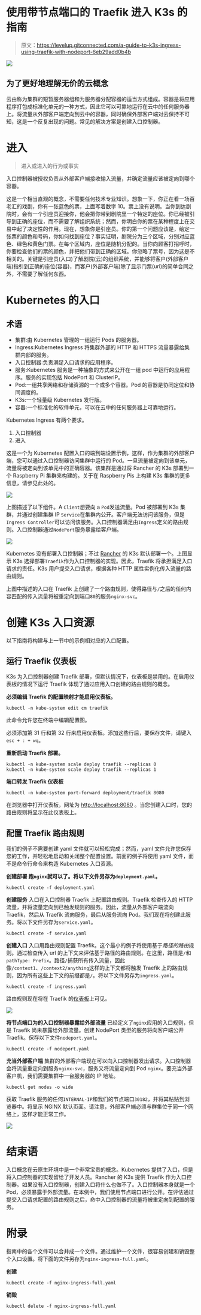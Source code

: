 # 使用带节点端口的 Traefik 进入 K3s 的指南

> 原文：<https://levelup.gitconnected.com/a-guide-to-k3s-ingress-using-traefik-with-nodeport-6eb29add0b4b>

![](img/89f95c4b798fcda35c42cf0dd0ce96fc.png)

## 为了更好地理解无价的云概念

云由称为集群的短暂服务器组和为服务器分配容器的适当方式组成。容器是将应用程序打包成标准化单元的一种方式，因此它可以可靠地运行在云中的任何服务器上。将流量从外部客户端定向到云中的容器，同时确保外部客户端对云保持不可知，这是一个反复出现的问题。常见的解决方案是创建入口控制器。

# 进入

> 进入或进入的行为或事实

入口控制器被授权负责从外部客户端接收输入流量，并确定流量应该被定向到哪个容器。

这是一个相当直观的概念，不需要任何技术专业知识。想象一下，你正在看一场百老汇的戏剧，你有一张蓝色的票，上面写着数字 10。票上没有说明。当你到达剧院时，会有一个引座员迎接你，他会把你带到剧院里一个特定的座位。你已经被引导到正确的座位，而不需要了解组织系统；然而，你明白你的票在某种程度上在交易中起了决定性的作用。现在，想象你是引座员。你的第一个问题应该是，给定一张票的颜色和号码，你如何找到座位？事实证明，剧院分为三个区域，分别对应蓝色、绿色和黄色门票。在每个区域内，座位是随机分配的。当你向顾客打招呼时，你要检查他们的票的颜色，并把他们带到正确的区域。你忽略了票号，因为这是不相关的。关键是引座员(入口)了解剧院(云)的组织系统，并能够将客户(外部客户端)指引到正确的座位(容器)，而客户(外部客户端)除了显示门票(url)的简单合同之外，不需要了解任何东西。

# Kubernetes 的入口

## 术语

*   集群:由 Kubernetes 管理的一组运行 Pods 的服务器。
*   Ingress:Kubernetes Ingress 将集群外部的 HTTP 和 HTTPS 流量暴露给集群内部的服务。
*   入口控制器:负责满足入口请求的应用程序。
*   服务:Kubernetes 服务是一种抽象的方式来公开在一组 pod 中运行的应用程序。服务的实现包括 NodePort 和 ClusterIP。
*   Pod:一组共享网络和存储资源的一个或多个容器。Pod 的容器是协同定位和协同调度的。
*   K3s:一个轻量级 Kubernetes 发行版。
*   容器:一个标准化的软件单元，可以在云中的任何服务器上可靠地运行。

Kubernetes Ingress 有两个要求。

1.  入口控制器
2.  进入

这是一个为 Kubernetes 配置入口的端到端设置示例，这样，作为集群的外部客户端，您可以通过入口控制器访问集群中运行的 Pod。一旦流量被定向到该单元，流量将被定向到该单元中的正确容器。该集群是通过将 Rancher 的 K3s 部署到一个 Raspberry Pi 集群来构建的。关于在 Raspberry Pis 上构建 K3s 集群的更多信息，请参见此处的。

![](img/27869d8e4c2269e50036368ff0a19597.png)

上图描述了以下组件。A `Client`想要向 a `Pod`发送流量。Pod 被部署到 K3s 集群，并通过创建集群 IP `Service`在集群内公开。客户端无法访问该服务，但是`Ingress Controller`可以访问该服务。入口控制器满足由`Ingress`定义的路由规则。入口控制器通过`NodePort`服务暴露给客户端。

![](img/c1868aafbf93001629f22583adc7852d.png)

Kubernetes 没有部署入口控制器；不过 [Rancher](https://rancher.com) 的 K3s 默认部署一个。上图显示 K3s 选择部署`Traefik`作为入口控制器的实现。因此，Traefik 将承担满足入口请求的责任。K3s 用户提交入口请求，根据各种 HTTP 属性实例化传入流量的路由规则。

上图中描述的入口在 Traefik 上创建了一个路由规则，使得路径与`/`之后的任何内容匹配的传入流量将被重定向到端口`80`的服务`nginx-svc`。

# 创建 K3s 入口资源

以下指南将构建与上一节中的示例相对应的入口配置。

## 运行 Traefik 仪表板

K3s 为入口控制器创建 Traefik 部署，但默认情况下，仪表板是禁用的。在启用仪表板的情况下运行 Traefik 体现了通过应用入口创建的路由规则的概念。

**必须编辑 Traefik 的配置映射才能启用仪表板。**

```
kubectl -n kube-system edit cm traefik
```

此命令允许您在终端中编辑配置图。

必须添加第 31 行和第 32 行来启用仪表板。添加这些行后，要保存文件，请键入`esc + : + wq`。

**重新启动 Traefik 部署。**

```
kubectl -n kube-system scale deploy traefik --replicas 0
kubectl -n kube-system scale deploy traefik --replicas 1
```

**端口转发 Traefik 仪表板**

```
kubectl -n kube-system port-forward deployment/traefik 8080
```

在浏览器中打开仪表板，网址为 [http://localhost:8080](http://localhost:8080) 。当您创建入口时，您的路由规则将显示在此仪表板上。

## 配置 Traefik 路由规则

我们的例子不需要创建 yaml 文件就可以轻松完成；然而，yaml 文件允许您保存您的工作，并轻松地启动和关闭整个配置设置。前面的例子将使用 yaml 文件，而不是命令行命令来构造 Kubernetes 入口资源。

**创建部署
跑`nginx`就可以了。将以下文件另存为`deployment.yaml`。**

```
kubectl create -f deployment.yaml
```

**创建服务** 入口在入口控制器 Traefik 上配置路由规则。Traefik 检查传入的 HTTP 流量，并将流量定向到已触发规则的服务。因此，流量从外部客户端流向 Traefik，然后从 Traefik 流向服务，最后从服务流向 Pod。我们现在将创建此服务。将以下文件另存为`service.yaml`。

```
kubectl create -f service.yaml
```

**创建入口** 入口用路由规则配置 Traefik。这个最小的例子将使用基于*路径的路由*规则。通过检查传入 url 的上下文来评估基于路径的路由规则。在这里，路径是`/`和`pathType: Prefix`。路径`/`捕获所有传入流量，因此像`/context1`、`/context2/anything`这样的上下文都将触发 Traefik 上的路由规则，因为所有这些上下文的前缀都是`/`。将以下文件另存为`ingress.yaml`。

```
kubectl create -f ingress.yaml
```

路由规则现在将在 Traefik 的[仪表板](http://localhost:8080)上可见。

![](img/6e4c5d2c8362caac7732cc1387ab644b.png)

**将节点端口为的入口控制器暴露给外部流量** 已经定义了`nginx`应用的入口规则，但是 Traefik 尚未暴露给外部流量。创建 NodePort 类型的服务将向客户端公开 Traefik。保存以下文件`nodeport.yaml`。

```
kubectl create -f nodeport.yaml
```

**充当外部客户端** 集群的外部客户端现在可以向入口控制器发出请求。入口控制器会将流量重定向到服务`nginx-svc`，服务又将流量定向到 Pod `nginx`。要充当外部客户机，我们需要集群中一台服务器的 IP 地址。

```
kubectl get nodes -o wide
```

获取 Traefik 服务的任何`INTERNAL-IP`和我们的节点端口`30182`，并将其粘贴到浏览器中。将显示 NGINX 默认页面。请注意，外部客户端必须与群集位于同一个网络上，这样才能正常工作。

![](img/5b735a4331fd7c4e772372ec7fa79cda.png)

# 结束语

入口概念在云原生环境中是一个非常宝贵的概念。Kubernetes 提供了入口，但是将入口控制器的实现留给了开发人员。Rancher 的 K3s 提供 Traefik 作为入口控制器。如果没有入口控制器，创建入口将什么也做不了。入口控制器本身就是一个 Pod，必须暴露于外部流量。在本例中，我们使用节点端口进行公开。在评估通过提交入口请求配置的路由规则之后，命中入口控制器的流量将被重定向到配置的服务。

# 附录

指南中的各个文件可以合并成一个文件。通过维护一个文件，很容易创建和销毁整个入口设置。将下面的文件另存为`nginx-ingress-full.yaml`。

**创建**

```
kubectl create -f nginx-ingress-full.yaml
```

**销毁**

```
kubectl delete -f nginx-ingress-full.yaml
```